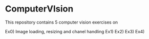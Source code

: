 # ComputerVIsion

This repository contains 5 computer vision exercises on

Ex0) Image loading, resizing and chanel handling
Ex1)
Ex2)
Ex3)
Ex4)
